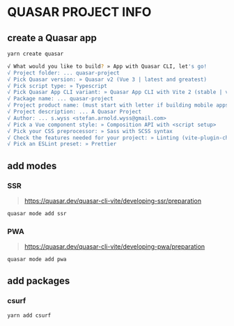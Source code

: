 # QUASAR PROJECT INFO

## create a Quasar app

```bash
yarn create quasar

√ What would you like to build? » App with Quasar CLI, let's go!
√ Project folder: ... quasar-project
√ Pick Quasar version: » Quasar v2 (Vue 3 | latest and greatest)
√ Pick script type: » Typescript
√ Pick Quasar App CLI variant: » Quasar App CLI with Vite 2 (stable | v1)
√ Package name: ... quasar-project
√ Project product name: (must start with letter if building mobile apps) ... Quasar App
√ Project description: ... A Quasar Project
√ Author: ... s.wyss <stefan.arnold.wyss@gmail.com>
√ Pick a Vue component style: » Composition API with <script setup>
√ Pick your CSS preprocessor: » Sass with SCSS syntax
√ Check the features needed for your project: » Linting (vite-plugin-checker + ESLint + vue-tsc), State Management (Pinia), axios, vue-i18n
√ Pick an ESLint preset: » Prettier
```

## add modes

### SSR

> https://quasar.dev/quasar-cli-vite/developing-ssr/preparation

```bash
quasar mode add ssr
```

### PWA

> https://quasar.dev/quasar-cli-vite/developing-pwa/preparation

```bash
quasar mode add pwa
```

## add packages

### csurf

```bash
yarn add csurf
```
